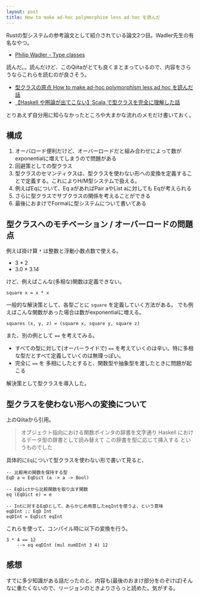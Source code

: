```yaml
---
layout: post
title: How to make ad-hoc polymorphism less ad hoc を読んだ
---
```


Rustの型システムの参考論文として紹介されている論文2つ目。Wadler先生の有名なやつ。

+ [Philip Wadler - Type classes](http://homepages.inf.ed.ac.uk/wadler/topics/type-classes.html#class)

読んだ。。読んだけど、このQiitaがとても良くまとまっているので、内容をさらうならこれらを読むのが良さそう。

+  [型クラスの原点 How to make ad-hoc polymorphism less ad hoc を読んだ話](https://qiita.com/Biacco/items/083f05d5d1d87730f7db) 
+ [【Haskell や圏論が出てこない】Scala で型クラスを完全に理解した話]( https://qiita.com/Biacco/items/9b7ec9c1050b851617a5])

とりあえず自分用に知らなかったところや大まかな流れのメモだけ書いておく。

## 構成
1. オーバロード便利だけど、オーバーロードだと組み合わせによって数がexponentialに増えてしまうので問題がある
2. 回避策としての型クラス
3. 型クラスのセマンティクスは、型クラスを使わない形への変換を定義することで定義する。これによりH/M型システムで扱える。
4. 例えばEqについて、Eq aがあればPair aやList aに対しても Eqが考えられる
5. さらに型クラスでサブクラスの関係を考えることができる
6. 最後におまけでFormalに型システムについて書いてある

## 型クラスへのモチベーション / オーバーロードの問題点

例えば掛け算 `*` は整数と浮動小数点数で使える。

+ 3 * 2
+ 3.0 * 3.14

けど、例えばこんな(多相な)関数は定義できない。

```
square x = x * x
```

一般的な解決策として、各型ごとに `square` を定義していく方法がある。
でも例えばこんな関数があった場合は数がexponentialに増える。

```
squares (x, y, z) = (square x, square y, square z)
```


また、別の例として `==` を考えてみる。
+ すべての型に対して(オーバーライドで) `==` を考えていくのは辛い。特に多相な型だとすべて定義していくのは無理っぽい。
+ 完全に `==` を 多相にしたとすると、関数型や抽象型を渡したときに問題が起こる

解決策として型クラスを導入した。

## 型クラスを使わない形への変換について

上のQiitaから引用。

> オブジェクト指向における関数ポインタの辞書を文字通り Haskell におけるデータ型の辞書として読み替えて この辞書を型に応じて挿入する というものでした

具体的に`Eq`について型クラスを使わない形で書いて見ると、

```
-- 比較用の関数を保持する型
EqD a = EqDict (a -> a -> Bool)

-- EqDictから比較関数を取り出す関数
eq (EqDict e) = e

-- Intに対するEqDとして、あらかじめ用意したeqIntを使うよ、という意味
eqDInt :: EqD Int
eqDInt = EqDict eqInt
```

これらを使って、コンパイル時に以下の変換を行う。

```
3 * 4 == 12
	--> eq eqDInt (mul numDInt 3 4) 12
```

## 感想

すでに多少知識がある話だったのと、内容も(最後のおまけ部分をのぞけば)そんなに重たくないので、リージョンのときよりさらっと読めた。気がする。
